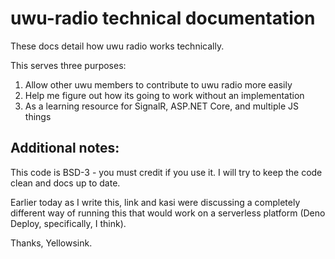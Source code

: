 # uwu-radio technical documentation

These docs detail how uwu radio works technically.

This serves three purposes:
 1. Allow other uwu members to contribute to uwu radio more easily
 2. Help me figure out how its going to work without an implementation
 3. As a learning resource for SignalR, ASP.NET Core, and multiple JS things

## Additional notes:

This code is BSD-3 - you must credit if you use it.
I will try to keep the code clean and docs up to date.

Earlier today as I write this, link and kasi were discussing a completely different way of running this
that would work on a serverless platform (Deno Deploy, specifically, I think).

Thanks, Yellowsink.